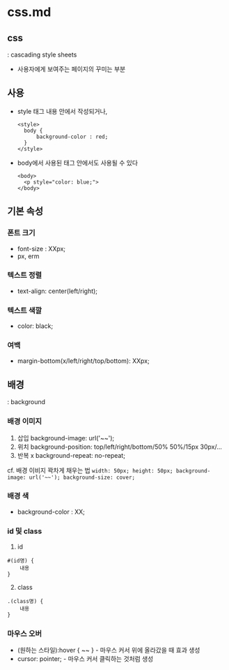 # css.md

## css

: cascading style sheets

- 사용자에게 보여주는 페이지의 꾸미는 부분

## 사용

- style 태그 내용 안에서 작성되거나,
  ```
  <style>
    body {
        background-color : red;
    }
  </style>
  ```
- body에서 사용된 태그 안에서도 사용될 수 있다
  ```
  <body>
    <p style="color: blue;">
  </body>
  ```

## 기본 속성

### 폰트 크기

- font-size : XXpx;
- px, erm

### 텍스트 정렬

- text-align: center(left/right);

### 텍스트 색깔

- color: black;

### 여백

- margin-bottom(x/left/right/top/bottom): XXpx;

## 배경

: background

### 배경 이미지

1. 삽입
   background-image: url('~~');
2. 위치
   background-position: top/left/right/bottom/50% 50%/15px 30px/...
3. 반복 x
   background-repeat: no-repeat;

cf. 배경 이비지 꽉차게 채우는 법
`width: 50px; height: 50px; background-image: url('~~'); background-size: cover;`

### 배경 색

- background-color : XX;

### id 및 class

1. id

```
#(id명) {
    내용
}
```

2. class

```
.(class명) {
    내용
}
```

### 마우스 오버

- (원하는 스타일):hover { ~~ } - 마우스 커서 위에 올라갔을 때 효과 생성
- cursor: pointer; - 마우스 커서 클릭하는 것처럼 생성
